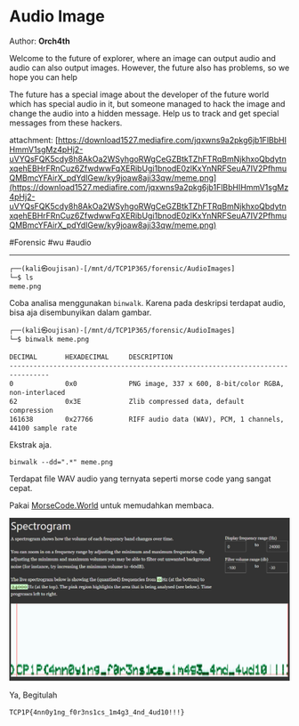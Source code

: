 # Audio Image

Author: **Orch4th**

Welcome to the future of explorer, where an image can output audio and audio can also output images. However, the future also has problems, so we hope you can help

The future has a special image about the developer of the future world which has special audio in it, but someone managed to hack the image and change the audio into a hidden message. Help us to track and get special messages from these hackers.

attachment: [https://download1527.mediafire.com/jqxwns9a2pkg6jb1FlBbHIHmmV1sgMz4pHj2-uVYQsFQK5cdy8h8AkOa2WSyhgoRWgCeGZBtkTZhFTRqBmNjkhxoQbdytnxqehEBHrFRnCuz6ZfwdwwFqXERibUgi1bnodE0zlKxYnNRFSeuA7IV2PfhmuQMBmcYFAirX_pdYdIGew/ky9joaw8aji33qw/meme.png](https://download1527.mediafire.com/jqxwns9a2pkg6jb1FlBbHIHmmV1sgMz4pHj2-uVYQsFQK5cdy8h8AkOa2WSyhgoRWgCeGZBtkTZhFTRqBmNjkhxoQbdytnxqehEBHrFRnCuz6ZfwdwwFqXERibUgi1bnodE0zlKxYnNRFSeuA7IV2PfhmuQMBmcYFAirX_pdYdIGew/ky9joaw8aji33qw/meme.png)

#Forensic #wu #audio
___
```
┌──(kali㉿oujisan)-[/mnt/d/TCP1P365/forensic/AudioImages]
└─$ ls
meme.png 
```

Coba analisa menggunakan `binwalk`. Karena pada deskripsi terdapat audio, bisa aja disembunyikan dalam gambar.

```
┌──(kali㉿oujisan)-[/mnt/d/TCP1P365/forensic/AudioImages]
└─$ binwalk meme.png

DECIMAL       HEXADECIMAL     DESCRIPTION
--------------------------------------------------------------------------------
0             0x0             PNG image, 337 x 600, 8-bit/color RGBA, non-interlaced
62            0x3E            Zlib compressed data, default compression
161638        0x27766         RIFF audio data (WAV), PCM, 1 channels, 44100 sample rate
```

Ekstrak aja.
```
binwalk --dd=".*" meme.png
```

Terdapat file WAV audio yang ternyata seperti morse code yang sangat cepat.

Pakai [MorseCode.World](https://morsecode.world/international/decoder/audio-decoder-expert.html) untuk memudahkan membaca.

![morse.png](./img/morse.png)

Ya, Begitulah
```
TCP1P{4nn0y1ng_f0r3ns1cs_1m4g3_4nd_4ud10!!!}
```
